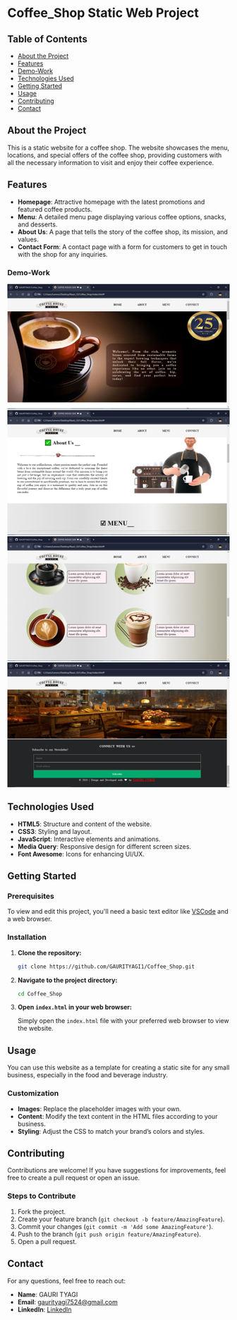# Coffee_Shop Static Web Project

## Table of Contents

- [About the Project](#about-the-project)
- [Features](#features)
- [Demo-Work](#Demo-Work)
- [Technologies Used](#technologies-used)
- [Getting Started](#getting-started)
- [Usage](#usage)
- [Contributing](#contributing)
- [Contact](#contact)

## About the Project

This is a static website for a coffee shop. The website showcases the menu, locations, and special offers of the coffee shop, providing customers with all the necessary information to visit and enjoy their coffee experience.

## Features

- **Homepage**: Attractive homepage with the latest promotions and featured coffee products.
- **Menu**: A detailed menu page displaying various coffee options, snacks, and desserts.
- **About Us**: A page that tells the story of the coffee shop, its mission, and values.
- **Contact Form**: A contact page with a form for customers to get in touch with the shop for any inquiries.

### Demo-Work
![Coffee Shop](img/picture1.png)
![Coffee Shop](img/picture2.png)
![Coffee Shop](img/picture3.png)
![Coffee Shop](img/picture4.png)

## Technologies Used

- **HTML5**: Structure and content of the website.
- **CSS3**: Styling and layout.
- **JavaScript**: Interactive elements and animations.
- **Media Query**: Responsive design for different screen sizes.
- **Font Awesome**: Icons for enhancing UI/UX.

## Getting Started

### Prerequisites

To view and edit this project, you'll need a basic text editor like [VSCode](https://code.visualstudio.com/) and a web browser.

### Installation

1. **Clone the repository:**

   ```bash
   git clone https://github.com/GAURITYAGI1/Coffee_Shop.git
   ```

2. **Navigate to the project directory:**

   ```bash
   cd Coffee_Shop
   ```

3. **Open `index.html` in your web browser:**

   Simply open the `index.html` file with your preferred web browser to view the website.

## Usage

You can use this website as a template for creating a static site for any small business, especially in the food and beverage industry.

### Customization

- **Images**: Replace the placeholder images with your own.
- **Content**: Modify the text content in the HTML files according to your business.
- **Styling**: Adjust the CSS to match your brand’s colors and styles.

## Contributing

Contributions are welcome! If you have suggestions for improvements, feel free to create a pull request or open an issue.

### Steps to Contribute

1. Fork the project.
2. Create your feature branch (`git checkout -b feature/AmazingFeature`).
3. Commit your changes (`git commit -m 'Add some AmazingFeature'`).
4. Push to the branch (`git push origin feature/AmazingFeature`).
5. Open a pull request.

## Contact

For any questions, feel free to reach out:

- **Name**: GAURI TYAGI
- **Email**: gaurityagi7524@gmail.com
- **LinkedIn**: [LinkedIn](https://www.linkedin.com/in/gauri-tyagi-608291194/)

